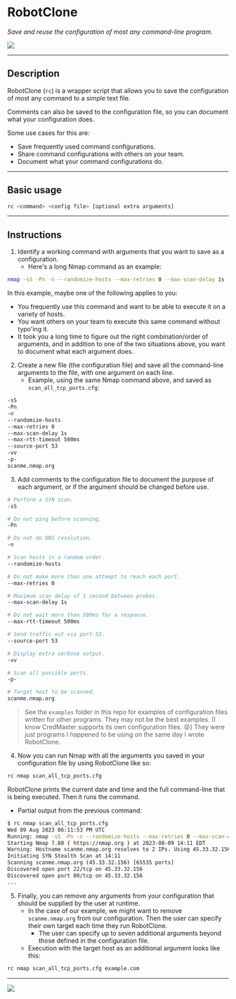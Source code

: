 # RobotClone

*Save and reuse the configuration of most any command-line program.*

![](robotclone.png)

---

## Description

RobotClone (`rc`) is a wrapper script that allows you to save the configuration of most any command to a simple text file.

Comments can also be saved to the configuration file, so you can document what your configuration does.

Some use cases for this are:

- Save frequently used command configurations.
- Share command configurations with others on your team.
- Document what your command configurations do.

---

## Basic usage

```bash
rc <command> <config file> [optional extra arguments]
```

---

## Instructions

1. Identify a working command with arguments that you want to save as a configuration. 
	- Here's a long Nmap command as an example:

```bash
nmap -sS -Pn -n --randomize-hosts --max-retries 0 --max-scan-delay 1s --max-rtt-timeout 500ms --source-port 53 -vv -p- scanme.nmap.org
```

In this example, maybe one of the following applies to you:
- You frequently use this command and want to be able to execute it on a variety of hosts.
- You want others on your team to execute this same command without typo'ing it.
- It took you a long time to figure out the right combination/order of arguments, and in addition to one of the two situations above, you want to document what each argument does.

2. Create a new file (the configuration file) and save all the command-line arguments to the file, with one argument on each line.
	- Example, using the same Nmap command above, and saved as `scan_all_tcp_ports.cfg`:

```bash
-sS
-Pn
-n
--randomize-hosts
--max-retries 0
--max-scan-delay 1s
--max-rtt-timeout 500ms
--source-port 53
-vv
-p-
scanme.nmap.org
```

3. Add comments to the configuration file to document the purpose of each argument, or if the argument should be changed before use.

```bash
# Perform a SYN scan.
-sS

# Do not ping before scanning.
-Pn

# Do not do DNS resolution.
-n

# Scan hosts in a random order.
--randomize-hosts

# Do not make more than one attempt to reach each port.
--max-retries 0

# Maximum scan delay of 1 second between probes.
--max-scan-delay 1s 

# Do not wait more than 500ms for a response.
--max-rtt-timeout 500ms

# Send traffic out via port 53.
--source-port 53 

# Display extra verbose output.
-vv

# Scan all possible ports.
-p-

# Target host to be scanned.
scanme.nmap.org
```

> See the  `examples` folder in this repo for examples of configuration files written for other programs. They may not be the best examples. (I know CredMaster supports its own configuration files. 😝) They were just programs I happened to be using on the same day I wrote RobotClone.

4. Now you can run Nmap with all the arguments you saved in your configuration file by using RobotClone like so:

```bash
rc nmap scan_all_tcp_ports.cfg
```

RobotClone prints the current date and time and the full command-line that is being executed. Then it runs the command.
- Partial output from the previous command:

```bash
$ rc nmap scan_all_tcp_ports.cfg
Wed 09 Aug 2023 06:11:53 PM UTC
Running: nmap -sS -Pn -n --randomize-hosts --max-retries 0 --max-scan-delay 1s  --max-rtt-timeout 500ms --source-port 53  -vv -p- scanme.nmap.org
Starting Nmap 7.80 ( https://nmap.org ) at 2023-08-09 14:11 EDT
Warning: Hostname scanme.nmap.org resolves to 2 IPs. Using 45.33.32.156.
Initiating SYN Stealth Scan at 14:11
Scanning scanme.nmap.org (45.33.32.156) [65535 ports]
Discovered open port 22/tcp on 45.33.32.156
Discovered open port 80/tcp on 45.33.32.156
...
```

5. Finally, you can remove any arguments from your configuration that should be supplied by the user at runtime.
	- In the case of our example, we might want to remove `scanme.nmap.org` from our configuration. Then the user can specify their own target each time they run RobotClone.
		- The user can specify up to seven additional arguments beyond those defined in the configuration file.
	- Execution with the target host as an additional argument looks like this:

```bash
rc nmap scan_all_tcp_ports.cfg example.com
```

---

![](rampage.png)

